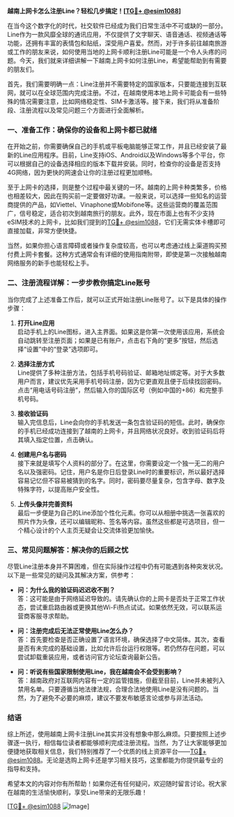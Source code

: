 **越南上网卡怎么注册Line？轻松几步搞定！[[TG💪+ @esim1088](https://t.me/s/esim1088)]**

在当今这个数字化的时代，社交软件已经成为我们日常生活中不可或缺的一部分。Line作为一款风靡全球的通讯应用，不仅提供了文字聊天、语音通话、视频通话等功能，还拥有丰富的表情包和贴纸，深受用户喜爱。然而，对于许多前往越南旅游或工作的朋友来说，如何使用当地的上网卡顺利注册Line可能是一个令人头疼的问题。今天，我们就来详细讲解一下越南上网卡如何注册Line，希望能帮助到有需要的朋友们。

首先，我们需要明确一点：Line注册并不需要特定的国家版本，只要能连接到互联网，就可以在全球范围内完成注册。不过，在越南使用本地上网卡可能会有一些特殊的情况需要注意，比如网络稳定性、SIM卡激活等。接下来，我们将从准备阶段、注册流程以及常见问题三个方面进行全面解析。

### **一、准备工作：确保你的设备和上网卡都已就绪**

在开始之前，你需要确保自己的手机或平板电脑能够正常工作，并且已经安装了最新的Line应用程序。目前，Line支持iOS、Android以及Windows等多个平台，你可以根据自己的设备选择相应的版本下载并安装。同时，检查你的设备是否支持4G网络，因为更快的网速会让你的注册过程更加顺畅。

至于上网卡的选择，则是整个过程中最关键的一环。越南的上网卡种类繁多，价格也相差较大，因此在购买前一定要做好功课。一般来说，可以选择一些知名的运营商提供的产品，如Viettel、Vinaphone或Mobifone等。这些运营商的覆盖范围广，信号稳定，适合初次到越南旅行的朋友。此外，现在市面上也有不少支持eSIM技术的上网卡，比如我们提到的[TG💪+ @esim1088](https://t.me/s/esim1088)，它们无需实体卡槽即可直接加载，非常方便快捷。

当然，如果你担心语言障碍或者操作复杂度较高，也可以考虑通过线上渠道购买预付费上网卡套餐。这种方式通常会有详细的使用指南附带，即使是第一次接触越南网络服务的新手也能轻松上手。

### **二、注册流程详解：一步步教你搞定Line账号**

当你完成了上述准备工作后，就可以正式开始注册Line账号了。以下是具体的操作步骤：

1. **打开Line应用**  
   启动手机上的Line图标，进入主界面。如果这是你第一次使用该应用，系统会自动跳转至注册页面；如果是已有账户，点击右下角的“更多”按钮，然后选择“设置”中的“登录”选项即可。

2. **选择注册方式**  
   Line提供了多种注册方法，包括手机号码验证、邮箱地址绑定等。对于大多数用户而言，建议优先采用手机号码注册，因为它更直观且便于后续找回密码。点击“用电话号码注册”，然后输入你的国际区号（例如中国的+86）和完整手机号码。

3. **接收验证码**  
   输入完信息后，Line会向你的手机发送一条包含验证码的短信。此时，确保你的手机已经成功连接到了越南的上网卡，并且网络状况良好。收到验证码后将其填入指定位置，点击确认。

4. **创建用户名与密码**  
   接下来就是填写个人资料的部分了。在这里，你需要设定一个独一无二的用户名以及强密码。记住，用户名是你日后登录Line时的重要标识，所以最好选择容易记忆但不容易被猜到的名字。同时，密码要尽量复杂，包含字母、数字及特殊字符，以提高账户安全性。

5. **上传头像并完善资料**  
   最后一步便是为自己的Line添加个性化元素。你可以从相册中挑选一张喜欢的照片作为头像，还可以编辑昵称、签名等内容。虽然这些都是可选项目，但一个精心设计的个人主页无疑会让交流体验更加愉快。

### **三、常见问题解答：解决你的后顾之忧**

尽管Line注册本身并不算困难，但在实际操作过程中仍有可能遇到各种突发状况。以下是一些常见的疑问及其解决方案，供参考：

- **问：为什么我的验证码迟迟收不到？**  
  答：这可能是由于网络延迟导致的。请先确认你的上网卡是否处于正常工作状态，尝试重启路由器或更换其他Wi-Fi热点试试。如果依然无效，可以联系运营商客服寻求帮助。

- **问：注册完成后无法正常使用Line怎么办？**  
  答：首先要检查是否正确设置了语言环境，确保选择了中文简体。其次，查看是否有未完成的基础设置，比如允许后台运行权限等。若仍然存在问题，可以尝试卸载重装应用，或者访问官方论坛查询最新公告。

- **问：听说有些国家限制使用Line，我在越南会不会受到影响？**  
  答：越南政府对互联网内容有一定的监管措施，但截至目前，Line并未被列入禁用名单。只要遵循当地法律法规，合理合法地使用Line是没有问题的。当然，为了避免不必要的麻烦，建议不要发布敏感言论或参与非法活动。

### **结语**

综上所述，使用越南上网卡注册Line其实并没有想象中那么麻烦。只要按照上述步骤逐一执行，相信每位读者都能够顺利完成注册流程。当然，为了让大家能够更加便捷地获取相关信息，我们特别推荐了一个优质的线上资源平台——[TG💪+ @esim1088](https://t.me/s/esim1088)。无论是选购上网卡还是学习相关技巧，这里都能为你提供最专业的指导和支持。

希望本文的内容对你有所帮助！如果你还有任何疑问，欢迎随时留言讨论。祝大家在越南的生活愉快顺利，享受Line带来的无限乐趣！

[[TG💪+ @esim1088](https://t.me/s/esim1088) ![Image](https://i.postimg.cc/4NQfJmqS/Snipaste-2025-05-13-00-14-12.png)]